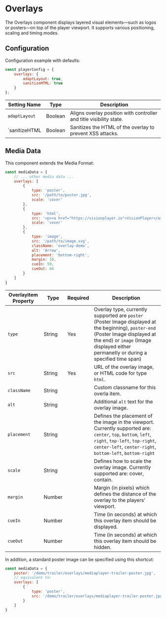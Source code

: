 # Overlays

The Overlays component displays layered visual elements—such as logos or posters—on top of the player viewport. It supports various positioning, scaling and timing modes.

## Configuration

Configuration example with defaults:

```javascript
const playerConfig = {
    overlays: {
        adaptLayout: true,
        sanitizeHTML: true
    }
};
```

| Setting Name  | Type    | Description                                                  |
| ------------- | ------- | ------------------------------------------------------------ |
| `adaptLayout` | Boolean | Aligns overlay position with controller and title visibility state. |
| `sanitizeHTML | Boolean | Sanitizes the HTML of the overlay to prevent XSS attacks. |

## Media Data

This component extends the Media Format:

```javascript
const mediaData = {
    // ... other media data ...
    overlays: [
        {
            type: 'poster',
            src: '/path/to/poster.jpg',
            scale: 'cover'
        },
        {
            type: 'html',
            src: '<p><a href="https://visionplayer.io">VisionPlayer</a></p>',
            scale: 'cover'
        },
        {
            type: 'image',
            src: '/path/to/image.svg',
            className: 'overlay-demo',
            alt: 'Arrow',
            placement: 'bottom-right',
            margin: 10,
            cueIn: 59,
            cueOut: 64
        }
    ]
}
```

| Overlayitem Property | Type   | Required | Description                                                  |
| -------------------- | ------ | -------- | ------------------------------------------------------------ |
| `type`               | String | Yes      | Overlay type, currently supported are `poster` (Poster Image displayed at the beginning), `poster-end` (Poster Image displayed at the end) or `image` (Image displayed either permanetly or during a specified time span) |
| `src`                | String | Yes      | URL of the overlay image, or HTML code for type `html`.      |
| `className`          | String |          | Custom classname for this overla item.                       |
| `alt`                | String |          | Additional `alt` text for the overlay image.                 |
| `placement`          | String |          | Defines the placement of the image in the viewport. Currently supported are: `center`, `top`, `bottom`, `left`, `right`, `top-left`, `top-right`, `center-left`, `center-right`, `bottom-left`, `bottom-right` |
| `scale`              | String |          | Defines how to scale the overlay image. Currently supported are: cover, contain. |
| `margin`             | Number |          | Margin (in pixels) which defines the distance of the overlay to the players' viewport. |
| `cueIn`              | Number |          | Time (in seconds) at which this overlay item should be displayed. |
| `cueOut`             | Number |          | Time (in seconds) at which this overlay item should be hidden. |

In addition, a standard poster image can be specified using this shortcut:

```javascript
const mediaData = {
  	poster: '/demo/trailer/overlays/mediaplayer-trailer-poster.jpg',
    // equivalent to:
    overlays: [
        {
            type: 'poster',
            src: '/demo/trailer/overlays/mediaplayer-trailer-poster.jpg'
        }
    ]
}
```

